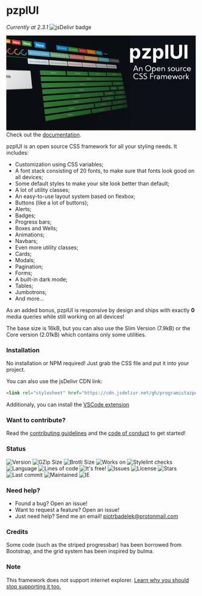# pzplUI
*Currently at 2.3.1* ![jsDelivr badge](https://img.shields.io/jsdelivr/gh/hm/programistazpolski/pzplui)

![pzplUI - an open source CSS framework](https://raw.githubusercontent.com/ProgramistaZpolski/pzplUI/master/wikiimg/pzplui.png)
Check out the [documentation](http://programistazpolski.ct8.pl/pzplUI/try/).

pzplUI is an open source CSS framework for all your styling needs. It includes:
- Customization using CSS variables;
- A font stack consisting of 20 fonts, to make sure that fonts look good on all devices;
- Some default styles to make your site look better than default;
- A lot of utility classes;
- An easy-to-use layout system based on flexbox;
- Buttons (like a lot of buttons);
- Alerts;
- Badges;
- Progress bars;
- Boxes and Wells;
- Animations;
- Navbars;
- Even more utility classes;
- Cards;
- Modals;
- Pagination;
- Forms;
- A built-in dark mode;
- Tables;
- Jumbotrons;
- And more...

As an added bonus, pzplUI is responsive by design and ships with exactly **0** media queries while still working on all devices!

The base size is 16kB, but you can also use the Slim Version (7.9kB) or the Core version (2.01kB) which contains only some utilities.

### Installation
No installation or NPM required! Just grab the CSS file and put it into your project.

You can also use the jsDelivr CDN link:
```html
<link rel="stylesheet" href="https://cdn.jsdelivr.net/gh/programistazpolski/pzplui@master/style.min.css">
```

Additionaly, you can install the [VSCode extension](http://programistazpolski.ct8.pl/pzplUI/vscode/)

### Want to contribute?
Read the [contributing guidelines](CONTRIBUTING.md) and the [code of conduct](CODE_OF_CONDUCT.md) to get started!

### Status
![Version](https://img.shields.io/badge/Version-2.3.1-success) ![GZip Size](https://img.shields.io/badge/GZip%20Size-5.2kB-success) ![Brotli Size](https://img.shields.io/badge/Brotli%20Size-4.132kB-success) ![Works on](https://img.shields.io/badge/Works%20on-Lastest%20Firefox%20and%20Chromium-success) ![Stylelint checks](https://img.shields.io/github/workflow/status/ProgramistaZpolski/pzplUI/CI) ![Language](https://img.shields.io/github/languages/top/ProgramistaZpolski/pzplUI) ![Lines of code](https://img.shields.io/tokei/lines/github/programistazpolski/pzplui) ![It's free!](https://img.shields.io/badge/price-0%24-blue) ![Issues](https://img.shields.io/github/issues/programistazpolski/pzplui) ![License](https://img.shields.io/github/license/programistazpolski/pzplui) ![Stars](https://img.shields.io/github/stars/programistazpolski/pzplui?style=social) ![Last commit](https://img.shields.io/github/last-commit/programistazpolski/pzplui) ![Maintained](https://img.shields.io/maintenance/yes/2021) ![IE](https://img.shields.io/badge/Internet%20Explorer-Not%20Supported-red) 

### Need help?
- Found a bug? Open an issue!
- Want to request a feature? Open an issue!
- Just need help? Send me an email! [piotrbadelek@protonmail.com](mailto:piotrbadelek@protonmail.com)

### Credits
Some code (such as the striped progressbar) has been borrowed from Bootstrap, and the grid system has been inspired by bulma.

### Note
This framework does not support internet explorer. [Learn why you should stop supporting it too.](https://death-to-ie11.com/)

